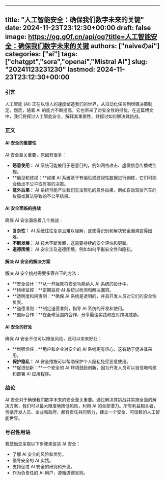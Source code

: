 
---
title: "人工智能安全：确保我们数字未来的关键"
date: 2024-11-23T23:12:30+00:00
draft: false
image: https://og.g0f.cn/api/og?title=人工智能安全：确保我们数字未来的关键
authors: ["naiveのai"]
categories: ["ai"]
tags: ["chatgpt","sora","openai","Mistral AI"]
slug: "20241123231230"
lastmod: 2024-11-23T23:12:30+00:00
---
### 引言

人工智能 (AI) 正在以惊人的速度塑造我们的世界，从自动化任务到增强决策制定。然而，随着 AI 的能力不断提高，它也带来了对安全性的担忧。在这篇博文中，我们将探讨人工智能安全，解释其重要性，并探讨如何解决其挑战。

### 正文

#### AI 安全的重要性

AI 安全至关重要，原因有很多：

* **恶意使用：** AI 系统可能被用于恶意目的，例如网络攻击、虚假信息传播或监视。
* **偏见和歧视：**如果 AI 系统基于有偏见或歧视性数据进行训练，它们可能会做出不公平或有害的决策。
* **意外后果：** AI 系统可能产生我们无法预见的意外后果，例如自动驾驶汽车的故障或算法导致的不公平结果。

#### AI 安全面临的挑战

确保 AI 安全面临着几个挑战：

* **复杂性：** AI 系统往往复杂且难以理解，这使得识别和解决安全漏洞变得困难。
* **不断发展：** AI 技术不断发展，这需要持续的安全评估和更新。
* **道德困境：** AI 安全涉及道德困境，例如如何平衡安全性和隐私。

#### 解决 AI 安全的解决方案

解决 AI 安全挑战需要多管齐下的方法：

* **安全设计：**从一开始就将安全功能纳入 AI 系统的设计中。
* **持续监控：**定期监控 AI 系统以检测和解决漏洞。
* **透明度和问责制：**确保 AI 系统是透明的，并且开发人员对它们的安全性负责。
* **道德准则：**制定道德准则，指导 AI 系统的开发和使用。
* **国际合作：**在全球范围内合作，分享最佳实践和应对跨境威胁。

#### AI 安全的好处

确保 AI 安全不仅可以降低风险，还可以带来好处：

* **增强信任：**用户和企业对安全的 AI 系统更有信心，这有助于促进其采用。
* **保护隐私：** AI 安全措施可以帮助保护个人隐私免受恶意使用。
* **促进创新：**一个安全的 AI 环境鼓励创新，因为开发人员可以自信地构建和部署 AI 应用程序。

### 结论

AI 安全对于确保我们数字未来的安全至关重要。通过解决其挑战并实施全面的解决方案，我们可以最大限度地降低风险，利用 AI 的全部潜力。所有利益相关者，包括开发人员、企业和政府，都有责任共同努力，建立一个安全、可信赖的人工智能世界。

### 号召性用语

我鼓励您采取以下步骤来促进 AI 安全：

* 了解 AI 安全的风险和优势。
* 倡导安全的 AI 实践。
* 支持促进 AI 安全的研究和开发。
* 作为负责任的 AI 用户，遵循道德准则。